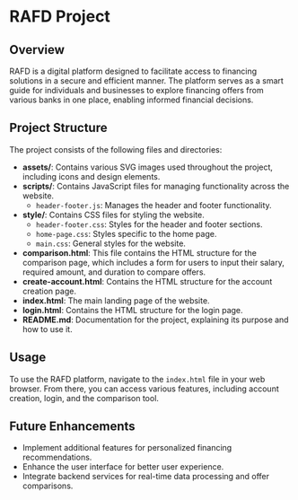 # RAFD Project

## Overview
RAFD is a digital platform designed to facilitate access to financing solutions in a secure and efficient manner. The platform serves as a smart guide for individuals and businesses to explore financing offers from various banks in one place, enabling informed financial decisions.

## Project Structure
The project consists of the following files and directories:

- **assets/**: Contains various SVG images used throughout the project, including icons and design elements.
- **scripts/**: Contains JavaScript files for managing functionality across the website.
  - `header-footer.js`: Manages the header and footer functionality.
- **style/**: Contains CSS files for styling the website.
  - `header-footer.css`: Styles for the header and footer sections.
  - `home-page.css`: Styles specific to the home page.
  - `main.css`: General styles for the website.
- **comparison.html**: This file contains the HTML structure for the comparison page, which includes a form for users to input their salary, required amount, and duration to compare offers.
- **create-account.html**: Contains the HTML structure for the account creation page.
- **index.html**: The main landing page of the website.
- **login.html**: Contains the HTML structure for the login page.
- **README.md**: Documentation for the project, explaining its purpose and how to use it.

## Usage
To use the RAFD platform, navigate to the `index.html` file in your web browser. From there, you can access various features, including account creation, login, and the comparison tool.

## Future Enhancements
- Implement additional features for personalized financing recommendations.
- Enhance the user interface for better user experience.
- Integrate backend services for real-time data processing and offer comparisons.